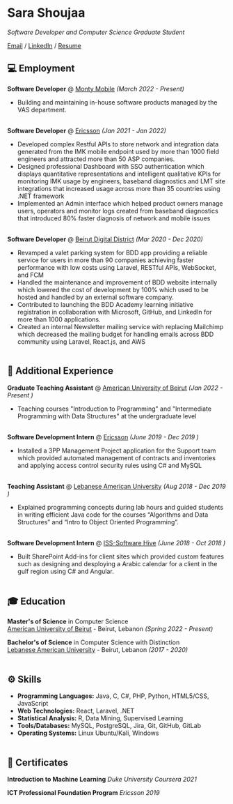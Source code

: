 # Sara Shoujaa 
_Software Developer and Computer Science Graduate Student_ <br>


[Email](mailto:sara.shoujaa.97@gmail.com) / [LinkedIn](https://www.linkedin.com/in/sara-shoujaa-124399161) / [Resume](https://drive.google.com/file/d/1KVZFioCWSXa-iphqy2cme3xzpsJD6BA7/view?usp=sharing) 

## 💻 Employment

**Software Developer** @ [Monty Mobile](https://montymobile.com/) _(March 2022 - Present)_ <br>
- Building and maintaining in-house software products managed by the VAS department.
<br><br>

**Software Developer** @ [Ericsson](https://www.ericsson.com/) _(Jan 2021 - Jan 2022)_ <br>
- Developed complex Restful APIs to store network and integration data generated from the IMK mobile endpoint used by more than 1000 field engineers and attracted more than 50 ASP companies.
- Designed professional Dashboard with SSO authentication which displays quantitative representations and intelligent qualitative KPIs for monitoring IMK usage by engineers, baseband diagnostics and LMT site integrations that increased usage across more than 35 countries using .NET framework
- Implemented an Admin interface which helped product owners manage users, operators and monitor logs created from baseband diagnostics that introduced 80% faster diagnosis of network and mobile issues
<br><br>

**Software Developer** @ [Beirut Digital District](https://beirutdigitaldistrict.com/) _(Mar 2020 - Dec 2020)_ <br>
- Revamped a valet parking system for BDD app providing a reliable service for users in more than 90 companies achieving faster performance with low costs using Laravel, RESTful APIs, WebSocket, and FCM
- Handled the maintenance and improvement of BDD website internally which lowered the cost of development by 100% which used to be hosted and handled by an external software company.
- Contributed to launching the BDD Academy learning initiative registration in collaboration with Microsoft, GitHub, and LinkedIn for more than 1000 applications.
- Created an internal Newsletter mailing service with replacing Mailchimp which decreased the mailing budget for handling emails across BDD community using Laravel, React.js, and AWS
<br><br>

## 📎 Additional Experience

**Graduate Teaching Assistant** @ [American University of Beirut](https://www.aub.edu.lb/) _(Jan 2022 - Present  )_ <br>
- Teaching courses "Introduction to Programming" and "Intermediate Programming with Data Structures" at the undergraduate level
<br><br>

**Software Development Intern** @ [Ericsson](https://www.ericsson.com/) _(June 2019 - Dec 2019  )_ <br>
- Installed a 3PP Management Project application for the Support team which provided automated management of contracts and inventories and applying access control security rules using C# and MySQL 
<br><br>

**Teaching Assistant** @ [Lebanese American University](https://www.lau.edu.lb/) _(Aug 2018 - Dec 2019  )_ <br>
- Explained programming concepts during lab hours and guided students in writing efficient Java code for the courses “Algorithms and Data Structures” and “Intro to Object Oriented Programming”. 
<br><br>

**Software Development Intern** @ [ISS-Software Hive](https://icc.com.lb/companies/iss-software-hive/) _(June 2018 - Oct 2018  )_ <br>
- Built SharePoint Add-ins for client sites which provided custom features such as designing and desploying a Arabic calendar for a client in the gulf region using C# and Angular. 
<br><br>


## 🎓 Education

**Master's of Science** in Computer Science<br>
[American University of Beirut](https://www.aub.edu.lb/) - Beirut, Lebanon _(Spring 2022 - Present)_

**Bachelor's of Science** in Computer Science with Distinction<br>
[Lebanese American University](https://www.lau.edu.lb/) - Beirut, Lebanon _(2017 - 2020)_
<br><br>


## ⚙ Skills

- **Programming Languages:** Java, C, C#, PHP, Python, HTML5/CSS, JavaScript
- **Web Technologies:** React, Laravel, .NET
- **Statistical Analysis:** R, Data Mining, Supervised Learning
- **Tools/Databases:** MySQL, PostgreSQL, Jira, Git, GitHub, GitLab
- **Operating Systems:** Linux Ubuntu/Kali, Windows
<br><br>


## 📄 Certificates

**Introduction to Machine Learning** _Duke University Coursera 2021_

**ICT Professional Foundation Program** _Ericsson 2019_
